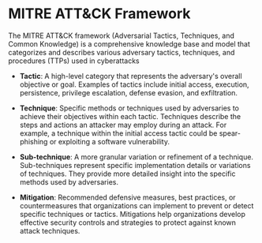 # MITRE ATT&CK Framework

The MITRE ATT&CK framework (Adversarial Tactics, Techniques, and Common Knowledge) is a comprehensive knowledge base and model that categorizes and describes various adversary tactics, techniques, and procedures (TTPs) used in cyberattacks
- **Tactic**: A high-level category that represents the adversary's overall objective or goal. Examples of tactics include initial access, execution, persistence, privilege escalation, defense evasion, and exfiltration.


- **Technique**: Specific methods or techniques used by adversaries to achieve their objectives within each tactic. Techniques describe the steps and actions an attacker may employ during an attack. For example, a technique within the initial access tactic could be spear-phishing or exploiting a software vulnerability.


- **Sub-technique**: A more granular variation or refinement of a technique. Sub-techniques represent specific implementation details or variations of techniques. They provide more detailed insight into the specific methods used by adversaries.


- **Mitigation**: Recommended defensive measures, best practices, or countermeasures that organizations can implement to prevent or detect specific techniques or tactics. Mitigations help organizations develop effective security controls and strategies to protect against known attack techniques.
